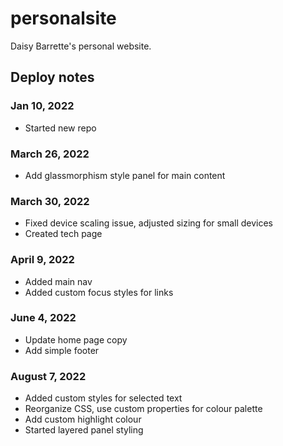 # personalsite

Daisy Barrette's personal website.

## Deploy notes
### Jan 10, 2022
- Started new repo

### March 26, 2022
- Add glassmorphism style panel for main content

### March 30, 2022
- Fixed device scaling issue, adjusted sizing for small devices
- Created tech page

### April 9, 2022
- Added main nav
- Added custom focus styles for links

### June 4, 2022
- Update home page copy
- Add simple footer

### August 7, 2022
- Added custom styles for selected text
- Reorganize CSS, use custom properties for colour palette
- Add custom highlight colour
- Started layered panel styling
